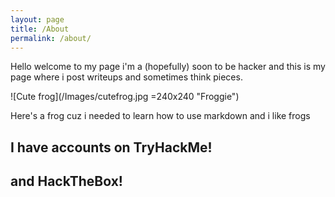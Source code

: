 ```yaml
---
layout: page
title: /About
permalink: /about/
---
```


Hello welcome to my page i'm a (hopefully) soon to be hacker and this is my page where i post writeups and sometimes think pieces.

![Cute frog](/Images/cutefrog.jpg =240x240 "Froggie")

Here's a frog cuz i needed to learn how to use markdown and i like frogs

## I have accounts on TryHackMe!

<script src="https://tryhackme.com/badge/32698"></script> 

## and HackTheBox!

<script src="https://www.hackthebox.eu/badge/264558"></script>

